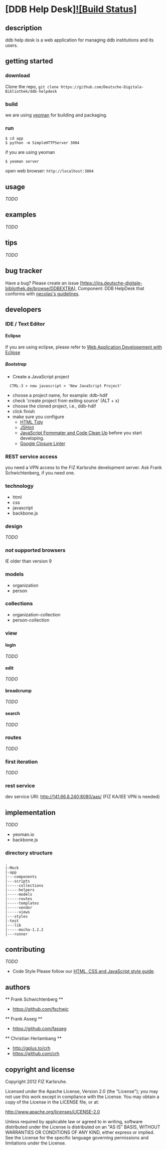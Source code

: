 # [DDB Help Desk][![Build Status]](http://escidoc.org/jenkins)

## description
ddb help desk is a web application for managing ddb institutions and its users.

## getting started
### download
Clone the repo, `git clone https://github.com/Deutsche-Digitale-Bibliothek/ddb-helpdesk`

### build
we are using [yeoman](http://yeoman.io) for building and packaging.

### run

```shell
$ cd app
$ python -m SimpleHTTPServer 3004
```

if you are using yeoman
```shell
$ yeoman server
````

open web browser: `http://localhost:3004`

## usage
*TODO*

## examples
*TODO*

## tips
*TODO*

## bug tracker
Have a bug? Please create an issue [https://jira.deutsche-digitale-bibliothek.de/browse/DDBEXTRA], Component: DDB HelpDesk that conforms with [necolas's guidelines](https://github.com/necolas/issue-guidelines).

## developers

### IDE / Text Editor

#### Eclipse

If you are using eclipse, please refer to [Web Application Developement with Eclipse](https://www.escidoc.org/wiki/Web_Application_Development#Eclipse)

##### Bootstrap

+ Create a JavaScript project
```
  CTRL-3 > new javascript > 'New JavaScript Project'
```

+ choose a project name, for example: ddb-hdif
+ check 'create project from exiting source' (ALT + x)
+ choose the cloned project, i.e., ddb-hdif
+ click finish
+ make sure you configure 
  + [HTML Tidy](https://www.escidoc.org/wiki/Web_Application_Development#HTML_Tidy_Plug-ins)
  + [JSHint](https://www.escidoc.org/wiki/Web_Application_Development#JS_Hint) 
  +  [JavaScript Formmater and Code Clean Up](https://www.escidoc.org/wiki/Web_Application_Development#Eclipse_Formatter_.26_Code_Clean)
  before you start developing.
  + [Google Closure
    Linter](https://www.escidoc.org/wiki/Web_Application_Development#Google_Closure_Linter_Plug-ins)

### REST service access

you need a VPN access to the FIZ Karlsruhe development server. Ask Frank Schwichtenberg, if you need one.

### technology
+ html
+ css
+ javascript
+ backbone.js

### design
*TODO*

### _not_ supported browsers
IE older than version 9

### models
+ organization
+ person

### collections
+ organization-collection
+ person-collection

### view

#### login
*TODO*

#### edit
*TODO*

#### breadcrump
*TODO*

#### search
*TODO*

### routes
*TODO*

### first iteration
*TODO*

### rest service
dev service URI: http://141.66.8.240:8080/aas/ (FIZ KA/IEE VPN is needed)

## implementation
*TODO*
+ yeoman.io
+ backbone.js

### directory structure
```
.
|-Mock
|-app
|---components
|---scripts
|-----collections
|-----helpers
|-----models
|-----routes
|-----templates
|-----vendor
|-----views
|---styles
|-test
|---lib
|-----mocha-1.2.2
|---runner
```

## contributing
*TODO*

+ Code Style
  Please follow our [HTML, CSS and JavaScript style guide](https://www.escidoc.org/wiki/Web_Application_Development#Code_Style).

## authors

** Frank Schwichtenberg **
+ https://github.com/fschwic

** Frank Asseg **
+ https://github.com/fasseg

** Christian Herlambang **
+ http://gplus.to/crh
+ https://github.com/crh

## copyright and license

Copyright 2012 FIZ Karlsruhe.

Licensed under the Apache License, Version 2.0 (the "License");
you may not use this work except in compliance with the License.
You may obtain a copy of the License in the LICENSE file, or at:

   http://www.apache.org/licenses/LICENSE-2.0

Unless required by applicable law or agreed to in writing, software
distributed under the License is distributed on an "AS IS" BASIS,
WITHOUT WARRANTIES OR CONDITIONS OF ANY KIND, either express or implied.
See the License for the specific language governing permissions and
limitations under the License.
